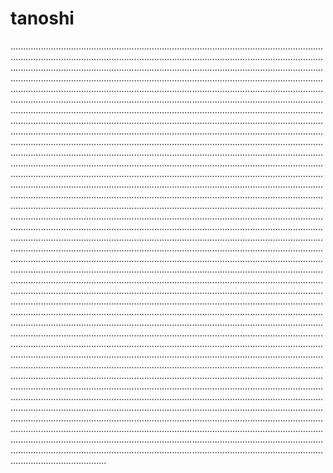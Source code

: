 # tanoshi
..........................................................................................................................................................................................................................................................................................................................................................................................................................................................................................................................................................................................................................................................................................................................................................................................................................................................................................................................................................................................................................................................................................................................................................................................................................................................................................................................................................................................................................................................................................................................................................................................................................................................................................................................................................................................................................................................................................................................................................................................................................................................................................................................................................................................................................................................................................................................................................................................................................................................................................................................................................................................................................................................................................................................................................................................................................................................................................................................................................................................................................................................................................................................................................................................................................................................................................................................................................................................................................................................................................................................................................................................................................................................................................................................................................................................................................................................................................................................................................................................................................................................................................................................................................................................................................................................................................................................................................................................................................................................................................................................................................................................................................................................................................................................................................................................................................................................................................................................................................................................................................................................................